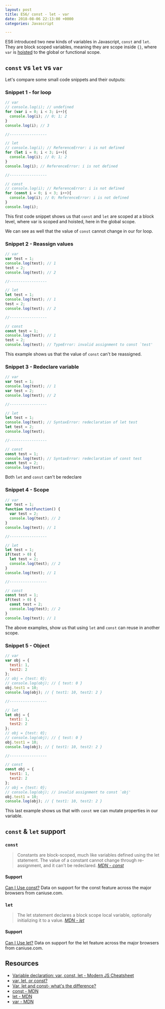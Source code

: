 ```yaml
---
layout: post
title: ES6/ const - let - var
date: 2018-08-06 22:13:00 +0000
categories: Javascript

---
```

ES6 introduced two new kinds of variables in Javascript, `const` and `let`. They are block scoped variables, meaning they are scope inside `{}`, where `var` is [hoisted](/javascript/2018/07/31/hoisting.html) to the global or functional scope.

## `const` vs `let` vs `var`

Let's compare some small code snippets and their outputs:

### Snippet 1 - for loop

```js
// var
// console.log(i); // undefined
for (var i = 0; i < 3; i++){
  console.log(i); // 0; 1; 2
}
console.log(i); // 3

//-----------------

// let
// console.log(i); // ReferenceError: i is not defined
for (let i = 0; i < 3; i++){
  console.log(i); // 0; 1; 2
}
console.log(i); // ReferenceError: i is not defined

//-----------------

// const
// console.log(i); // ReferenceError: i is not defined
for (const i = 0; i < 3; i++){
  console.log(i); // 0; ReferenceError: i is not defined
}
console.log(i);
```

This first code snippet shows us that `const` and `let` are scoped at a block level, where var is scoped and hoisted, here in the global scope.

We can see as well that the value of `const` cannot change in our for loop.

### Snippet 2 - Reassign values

```js
// var
var test = 1;
console.log(test); // 1
test = 2;
console.log(test); // 2

//-----------------

// let
let test = 1;
console.log(test); // 1
test = 2;
console.log(test); // 2

//-----------------

// const
const test = 1;
console.log(test); // 1
test = 2;
console.log(test); // TypeError: invalid assignment to const `test'
```

This example shows us that the value of `const` can't be reassigned.

### Snippet 3 - Redeclare variable

```js
// var
var test = 1;
console.log(test); // 1
var test = 2;
console.log(test); // 2

//-----------------

// let
let test = 1;
console.log(test); // SyntaxError: redeclaration of let test
let test = 2;
console.log(test);

//-----------------

// const
const test = 1;
console.log(test); // SyntaxError: redeclaration of const test
const test = 2;
console.log(test);
```

Both `let` and `const` can't be redeclare

### Snippet 4 - Scope

```js
// var
var test = 1;
function testFunction() {
  var test = 2;
  console.log(test); // 2
}
console.log(test); // 1

//-----------------

// let
let test = 1;
if(test > 0) {
  let test = 2;
  console.log(test); // 2
}
console.log(test); // 1

//-----------------

// const
const test = 1;
if(test > 0) {
  const test = 2;
  console.log(test); // 2
}
console.log(test); // 1
```

The above examples, show us that using `let` and `const` can reuse in another scope.

### Snippet 5 - Object

```js
// var
var obj = {
  test1: 1,
  test2: 2
};
// obj = {test: 0};
// console.log(obj); // { test: 0 }
obj.test1 = 10;
console.log(obj); // { test1: 10, test2: 2 }

//-----------------

// let
let obj = {
  test1: 1,
  test2: 2
};
// obj = {test: 0};
// console.log(obj); // { test: 0 }
obj.test1 = 10;
console.log(obj); // { test1: 10, test2: 2 }

//-----------------

// const
const obj = {
  test1: 1,
  test2: 2
};
// obj = {test: 0};
// console.log(obj); // invalid assignment to const `obj'
obj.test1 = 10;
console.log(obj); // { test1: 10, test2: 2 }
```

This last example shows us that with `const` we can mutate properties in our variable.

## `const` & `let` support

### `const`

> Constants are block-scoped, much like variables defined using the let statement. The value of a constant cannot change through re-assignment, and it can't be redeclared. [_MDN - const_](https://developer.mozilla.org/en-US/docs/Web/JavaScript/Reference/Statements/const)

#### Support

<p class="ciu_embed" data-feature="const" data-periods="future_1,current,past_1,past_2" data-accessible-colours="false">
<a href="http://caniuse.com/#feat=const">Can I Use const?</a> Data on support for the const feature across the major browsers from caniuse.com.
</p>

### `let`

> The let statement declares a block scope local variable, optionally initializing it to a value. [_MDN - let_](https://developer.mozilla.org/en-US/docs/Web/JavaScript/Reference/Statements/let)

#### Support

<p class="ciu_embed" data-feature="let" data-periods="future_1,current,past_1,past_2" data-accessible-colours="false">
<a href="http://caniuse.com/#feat=let">Can I Use let?</a> Data on support for the let feature across the major browsers from caniuse.com.
</p>

## Resources

* [Variable declaration: var, const, let - Modern JS Cheatsheet](https://mbeaudru.github.io/modern-js-cheatsheet/#variable-declaration-var-const-let)
* [var, let, or const?](https://hackernoon.com/js-var-let-or-const-67e51dbb716f)
* [Var, let and const- what's the difference?](https://duckduckgo.com/?q=const+let+var+es6&t=ffab&atb=v123-1&ia=web)
* [const - MDN](https://developer.mozilla.org/en-US/docs/Web/JavaScript/Reference/Statements/const)
* [let - MDN](https://developer.mozilla.org/en-US/docs/Web/JavaScript/Reference/Statements/let)
* [var - MDN](https://developer.mozilla.org/en-US/docs/Web/JavaScript/Reference/Statements/var)